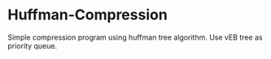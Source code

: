 # Huffman-Compression
Simple compression program using huffman tree algorithm. Use vEB tree as priority queue.
